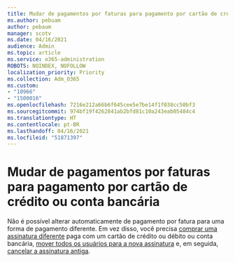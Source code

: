 ```yaml
---
title: Mudar de pagamentos por faturas para pagamento por cartão de crédito ou conta bancária
ms.author: pebuam
author: pebaum
manager: scotv
ms.date: 04/16/2021
audience: Admin
ms.topic: article
ms.service: o365-administration
ROBOTS: NOINDEX, NOFOLLOW
localization_priority: Priority
ms.collection: Adm_O365
ms.custom:
- "10966"
- "1500016"
ms.openlocfilehash: 7216e212a66b6f645cee5e7be14f1f038cc50bf3
ms.sourcegitcommit: 974bf19f4262841ab2bfd81c10a243eab05484c4
ms.translationtype: HT
ms.contentlocale: pt-BR
ms.lasthandoff: 04/16/2021
ms.locfileid: "51871397"
---
```

# <a name="change-from-invoice-payments-to-credit-card-or-bank-account"></a>Mudar de pagamentos por faturas para pagamento por cartão de crédito ou conta bancária

Não é possível alterar automaticamente de pagamento por fatura para uma forma de pagamento diferente. Em vez disso, você precisa [comprar uma assinatura diferente](https://docs.microsoft.com/microsoft-365/commerce/try-or-buy-microsoft-365#buy-a-different-subscription) paga com um cartão de crédito ou débito ou conta bancária, [mover todos os usuários para a nova assinatura](https://docs.microsoft.com/microsoft-365/commerce/subscriptions/move-users-different-subscription) e, em seguida, [cancelar a assinatura antiga](https://docs.microsoft.com/microsoft-365/commerce/subscriptions/cancel-your-subscription). 